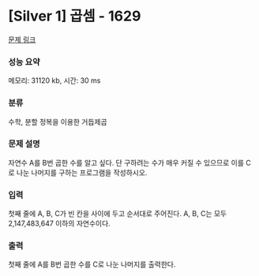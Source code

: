 # [Silver 1] 곱셈 - 1629

[문제 링크](https://www.acmicpc.net/problem/1629)

###  성능 요약

메모리: 31120 kb, 시간: 30 ms

### 분류  

수학, 분할 정복을 이용한 거듭제곱

### 문제 설명
자연수 A를 B번 곱한 수를 알고 싶다. 단 구하려는 수가 매우 커질 수 있으므로 이를 C로 나눈 나머지를 구하는 프로그램을 작성하시오.

### 입력
첫째 줄에 A, B, C가 빈 칸을 사이에 두고 순서대로 주어진다. A, B, C는 모두 2,147,483,647 이하의 자연수이다.

### 출력
첫째 줄에 A를 B번 곱한 수를 C로 나눈 나머지를 출력한다.